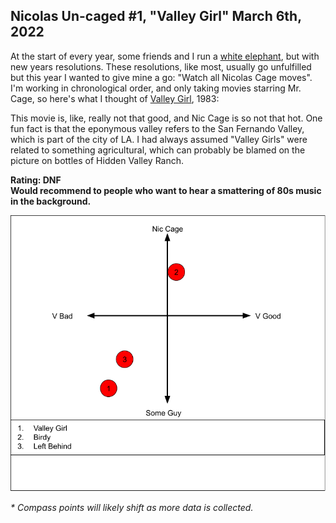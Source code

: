 Nicolas Un-caged #1, "Valley Girl" March 6th, 2022
--------------------------------------------------

At the start of every year, some friends and I run a [white elephant](https://en.wikipedia.org/wiki/White_elephant_gift_exchange), but with new years resolutions. These resolutions, like most, usually go unfulfilled but this year I wanted to give mine a go: "Watch all Nicolas Cage moves". I'm working in chronological order, and only taking movies starring Mr. Cage, so here's what I thought of [Valley Girl](https://www.imdb.com/title/tt0086525/), 1983:

This movie is, like, really not that good, and Nic Cage is so not that hot. One fun fact is that the eponymous valley refers to the San Fernando Valley, which is part of the city of LA. I had always assumed "Valley Girls" were related to something agricultural, which can probably be blamed on the picture on bottles of Hidden Valley Ranch.

**Rating: DNF**  
**Would recommend to people who want to hear a smattering of 80s music in the background.**

![2 Dimenstional Representation of Nic Cage movie ratings](/static/nic_cage_compass.png)

_\* Compass points will likely shift as more data is collected._
